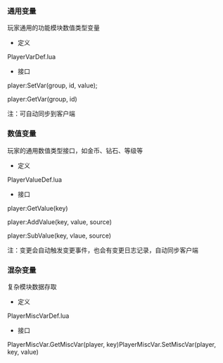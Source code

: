 ### 通用变量
玩家通用的功能模块数值类型变量

+ 定义

PlayerVarDef.lua

+ 接口

player:SetVar(group, id, value);

player:GetVar(group, id)

注：可自动同步到客户端

### 数值变量
玩家的通用数值类型接口，如金币、钻石、等级等

+ 定义

PlayerValueDef.lua

+ 接口

player:GetValue(key)

player:AddValue(key, value, source)

player:SubValue(key, vlaue, source)

注：变更会自动触发变更事件，也会有变更日志记录，自动同步客户端

### 混杂变量
复杂模块数据存取

+ 定义

PlayerMiscVarDef.lua

+ 接口

PlayerMiscVar.GetMiscVar(player, key)PlayerMiscVar.SetMiscVar(player, key, value)

## 
